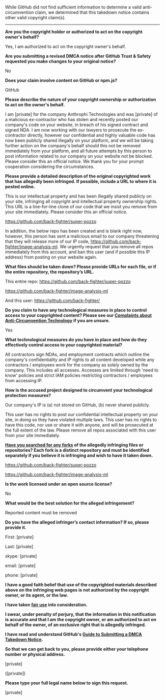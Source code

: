 While GitHub did not find sufficient information to determine a valid anti-circumvention claim, we determined that this takedown notice contains other valid copyright claim(s).

---

**Are you the copyright holder or authorized to act on the copyright owner's behalf?**

Yes, I am authorized to act on the copyright owner's behalf.

**Are you submitting a revised DMCA notice after GitHub Trust & Safety requested you make changes to your original notice?**

No

**Does your claim involve content on GitHub or npm.js?**

GitHub

**Please describe the nature of your copyright ownership or authorization to act on the owner's behalf.**

I am [private] for the company Anthrophi Technologies and was [private] of a malicious ex-contractor who has stolen and recently posted our company's code on your website, in breach of his signed contract and signed NDA. I am now working with our lawyers to prosecute the ex-contractor directly, however our confidential and highly valuable code has now been publicly shared illegally on your platform, and we will be taking further action on the company's behalf should this not be removed immediately from your platform, and all future attempts by this person to post information related to our company on your website not be blocked. Please consider this an official notice. We thank you for your prompt cooperation considering the circumstances.

**Please provide a detailed description of the original copyrighted work that has allegedly been infringed. If possible, include a URL to where it is posted online.**

This is our intellectual property and has been illegally shared publicly on your site, infringing all copyright and intellectual property ownership rights. This URL is a line-for-line clone of our code that we insist you remove from your site immediately. Please consider this an official notice.

https://github.com/back-fighter/super-pozzo

In addition, the below repo has been created and is blank right now, however, this person has sent a malicious email to our company threatening that they will release more of our IP code, https://github.com/back-fighter/image-analysis-ml. We urgently request that you remove all repos immediately from this account, and ban this user (and if possible this IP address) from posting on your website again.

**What files should be taken down? Please provide URLs for each file, or if the entire repository, the repository’s URL.**

This entire repo: https://github.com/back-fighter/super-pozzo

https://github.com/back-fighter/image-analysis-ml

And this user: https://github.com/back-fighter/

**Do you claim to have any technological measures in place to control access to your copyrighted content? Please see our <a href="https://docs.github.com/articles/guide-to-submitting-a-dmca-takedown-notice#complaints-about-anti-circumvention-technology">Complaints about Anti-Circumvention Technology</a> if you are unsure.**

Yes

**What technological measures do you have in place and how do they effectively control access to your copyrighted material?**

All contractors sign NDAs, and employment contracts which outline the company's confidentiality and IP rights to all content developed while any contractors / employees work for the company as solely owned by the company. This includes all accesses. Accesses are limited through 'need to know' policies and strict IAM policies restricting contractors / employees from accessing IP.

**How is the accused project designed to circumvent your technological protection measures?**

Our company's IP is (a) not stored on GitHub, (b) never shared publicly.

This user has no rights to post our confidential intellectual property on your site, in doing so they have violated multiple laws. This user has no rights to have this code, nor use or share it with anyone, and will be prosecuted at the full extent of the law. Please remove all repos associated with this user from your site immediately.

**<a href="https://docs.github.com/articles/dmca-takedown-policy#b-what-about-forks-or-whats-a-fork">Have you searched for any forks</a> of the allegedly infringing files or repositories? Each fork is a distinct repository and must be identified separately if you believe it is infringing and wish to have it taken down.**

https://github.com/back-fighter/super-pozzo

https://github.com/back-fighter/image-analysis-ml

**Is the work licensed under an open source license?**

No

**What would be the best solution for the alleged infringement?**

Reported content must be removed

**Do you have the alleged infringer’s contact information? If so, please provide it.**

First: [private]

Last: [private]

skype: [private]

email: [private]

phone: [private]

**I have a good faith belief that use of the copyrighted materials described above on the infringing web pages is not authorized by the copyright owner, or its agent, or the law.**

**I have taken <a href="https://www.lumendatabase.org/topics/22">fair use</a> into consideration.**

**I swear, under penalty of perjury, that the information in this notification is accurate and that I am the copyright owner, or am authorized to act on behalf of the owner, of an exclusive right that is allegedly infringed.**

**I have read and understand GitHub's <a href="https://docs.github.com/articles/guide-to-submitting-a-dmca-takedown-notice/">Guide to Submitting a DMCA Takedown Notice</a>.**

**So that we can get back to you, please provide either your telephone number or physical address.**

[private]

([private])

**Please type your full legal name below to sign this request.**

[private]
